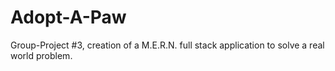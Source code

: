 # Adopt-A-Paw
Group-Project #3, creation of a M.E.R.N. full stack application to solve a real world problem.
